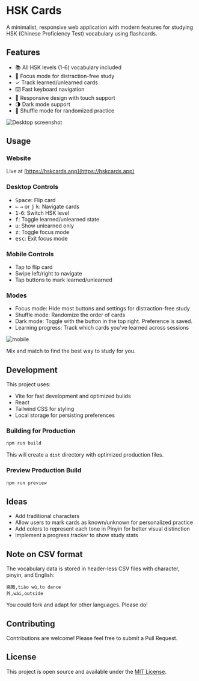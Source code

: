 # HSK Cards

A minimalist, responsive web application with modern features for studying HSK (Chinese Proficiency Test) vocabulary using flashcards.

## Features

- 📚 All HSK levels (1-6) vocabulary included
- 🎯 Focus mode for distraction-free study
- ✓ Track learned/unlearned cards
- ⌨️ Fast keyboard navigation
- 📱 Responsive design with touch support
- 🌗 Dark mode support
- 🔄 Shuffle mode for randomized practice

![Desktop screenshot](https://github.com/user-attachments/assets/bab554d1-354b-487b-93c1-b089f08c55fe)

## Usage

### Website

Live at [https://hskcards.app](https://hskcards.app)

### Desktop Controls

- <kbd>Space</kbd>: Flip card
- <kbd>←</kbd> <kbd>→</kbd> or <kbd>j</kbd> <kbd>k</kbd>: Navigate cards
- <kbd>1</kbd>-<kbd>6</kbd>: Switch HSK level
- <kbd>f</kbd>: Toggle learned/unlearned state
- <kbd>u</kbd>: Show unlearned only
- <kbd>z</kbd>: Toggle focus mode
- <kbd>esc</kbd>: Exit focus mode

### Mobile Controls

- Tap to flip card
- Swipe left/right to navigate
- Tap buttons to mark learned/unlearned

### Modes

- Focus mode: Hide most buttons and settings for distraction-free study
- Shuffle mode: Randomize the order of cards
- Dark mode: Toggle with the button in the top right. Preference is saved.
- Learning progress: Track which cards you've learned across sessions

![mobile](https://github.com/user-attachments/assets/de762f28-6e97-43c6-afcd-1109aff31d2d)

Mix and match to find the best way to study for you.

## Development

This project uses:

- Vite for fast development and optimized builds
- React
- Tailwind CSS for styling
- Local storage for persisting preferences

### Building for Production

```bash
npm run build
```

This will create a `dist` directory with optimized production files.

### Preview Production Build

```bash
npm run preview
```

## Ideas

- Add traditional characters
- Allow users to mark cards as known/unknown for personalized practice
- Add colors to represent each tone in Pinyin for better visual distinction
- Implement a progress tracker to show study stats

## Note on CSV format

The vocabulary data is stored in header-less CSV files with
character, pinyin, and English:

```
跳舞,tiào wǔ,to dance
外,wài,outside
```

You could fork and adapt for other languages.
Please do!

## Contributing

Contributions are welcome! Please feel free to submit a Pull Request.

## License

This project is open source and available under the [MIT License](LICENSE).
